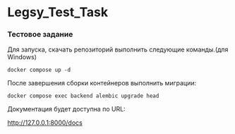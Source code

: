 # Legsy_Test_Task

### Тестовое задание

Для запуска, скачать репозиторий выполнить следующие команды.(для Windows)

``` docker compose up -d ```

После завершения сборки контейнеров выполнить миграции:

``` docker compose exec backend alembic upgrade head ```

Документация будет доступна по URL:

http://127.0.0.1:8000/docs